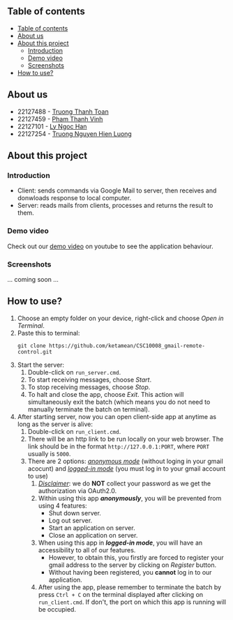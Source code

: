 ## Table of contents
- [Table of contents](#table-of-contents)
- [About us](#about-us)
- [About this project](#about-this-project)
  - [Introduction](#introduction)
  - [Demo video](#demo-video)
  - [Screenshots](#screenshots)
- [How to use?](#how-to-use)
## About us
- 22127488 - [Truong Thanh Toan](https://github.com/ketamean)
- 22127459 - [Pham Thanh Vinh](https://github.com/vicyan1611)
- 22127101 - [Ly Ngoc Han](https://github.com/FlyingCat2703)
- 22127254 - [Truong Nguyen Hien Luong](https://github.com/gnoulh)

## About this project
### Introduction
- Client: sends commands via Google Mail to server, then receives and donwloads response to local computer.
- Server: reads mails from clients, processes and returns the result to them. 
### Demo video
Check out our [demo video](https://www.youtube.com/) on youtube to see the application behaviour.
### Screenshots
... coming soon ...

## How to use?
1. Choose an empty folder on your device, right-click and choose *Open in Terminal*.
2. Paste this to terminal:
    ```
    git clone https://github.com/ketamean/CSC10008_gmail-remote-control.git
    ```
3. Start the server:
   1. Double-click on `run_server.cmd`.
   2. To start receiving messages, choose *Start*.
   3. To stop receiving messages, choose *Stop*.
   4. To halt and close the app, choose *Exit*. This action will simultaneously exit the batch (which means you do not need to manually terminate the batch on terminal).
4. After starting server, now you can open client-side app at anytime as long as the server is alive:
   1. Double-click on `run_client.cmd`.
   2. There will be an http link to be run locally on your web browser. The link should be in the format `http://127.0.0.1:PORT`, where `PORT` usually is `5000`.
   3. There are 2 options: <u>*anonymous mode*</u> (without loging in your gmail acocunt) and <u>*logged-in mode*</u> (you must log in to your gmail account to use)
      1. <u>*Disclaimer*</u>: we do **NOT** collect your password as we get the authorization via OAuth2.0.
      2. Within using this app ***anonymously***, you will be prevented from using 4 features:
           - Shut down server.
           - Log out server.
           - Start an application on server.
           - Close an application on server.
      3. When using this app in ***logged-in mode***, you will have an accessibility to all of our features.
           - However, to obtain this, you firstly are forced to register your gmail address to the server by clicking on *Register* button.
           - Without having been registered, you **cannot** log in to our application.
      4. After using the app, please remember to terminate the batch by press `Ctrl + C` on the terminal displayed after clicking on `run_client.cmd`. If don't, the port on which this app is running will be occupied.